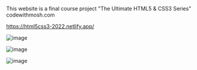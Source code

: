This website is a final course project "The Ultimate HTML5 & CSS3 Series" codewithmosh.com

https://html5css3-2022.netlify.app/

![image](https://user-images.githubusercontent.com/65572536/149871439-c8e61b3b-2e48-4c7a-82ae-a5f452ffb13a.png)

![image](https://user-images.githubusercontent.com/65572536/149871486-bcd99cfc-af04-4c82-bf8f-0ec6b0765829.png)

![image](https://user-images.githubusercontent.com/65572536/149871521-15fbab5c-6c56-4202-8fa3-7f6a3d6bf8d4.png)
